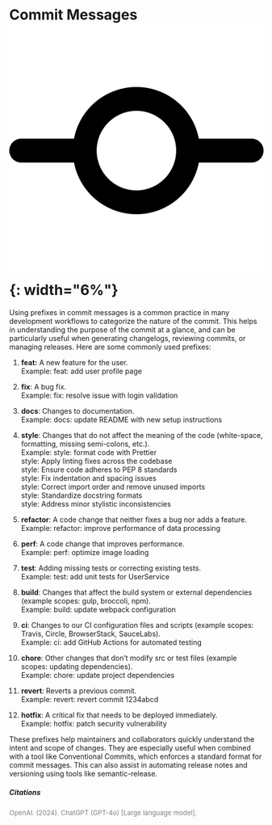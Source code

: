 # Commit Messages ![Commit Messages](../assets/icons/git-commit.svg){: width="6%"}  

Using prefixes in commit messages is a common practice in many development workflows to categorize the nature of the commit. This helps in understanding the purpose of the commit at a glance, and can be particularly useful when generating changelogs, reviewing commits, or managing releases. Here are some commonly used prefixes:

1. **feat:** A new feature for the user.  
Example: feat: add user profile page

2. **fix**: A bug fix.  
Example: fix: resolve issue with login validation  

3. **docs**: Changes to documentation.  
Example: docs: update README with new setup instructions  

4. **style**: Changes that do not affect the meaning of the code (white-space, formatting, missing semi-colons, etc.).  
Example: style: format code with Prettier  
         style: Apply linting fixes across the codebase  
         style: Ensure code adheres to PEP 8 standards  
         style: Fix indentation and spacing issues  
         style: Correct import order and remove unused imports  
         style: Standardize docstring formats  
         style: Address minor stylistic inconsistencies  

5. **refactor**: A code change that neither fixes a bug nor adds a feature.  
Example: refactor: improve performance of data processing  

6. **perf**: A code change that improves performance.  
Example: perf: optimize image loading  

7. **test**: Adding missing tests or correcting existing tests.  
Example: test: add unit tests for UserService  

8. **build**: Changes that affect the build system or external dependencies (example scopes: gulp, broccoli, npm).  
Example: build: update webpack configuration  

9. **ci**: Changes to our CI configuration files and scripts (example scopes: Travis, Circle, BrowserStack, SauceLabs).  
Example: ci: add GitHub Actions for automated testing  

10. **chore**: Other changes that don’t modify src or test files (example scopes: updating dependencies).  
Example: chore: update project dependencies  

11. **revert**: Reverts a previous commit.  
Example: revert: revert commit 1234abcd  

12. **hotfix**: A critical fix that needs to be deployed immediately.  
Example: hotfix: patch security vulnerability  

These prefixes help maintainers and collaborators quickly understand the intent and scope of changes. They are especially useful when combined with a tool like Conventional Commits, which enforces a standard format for commit messages. This can also assist in automating release notes and versioning using tools like semantic-release.

##### Citations
<span style="font-size:small; color:grey;">
OpenAI. (2024). ChatGPT (GPT-4o) [Large language model].
</span>
